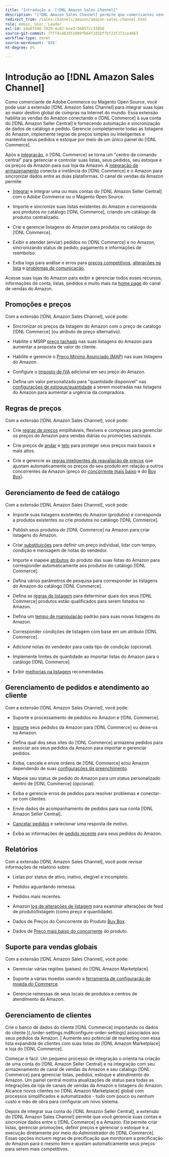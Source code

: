 ```yaml
---
title: "Introdução a  [!DNL Amazon Sales Channel]"
description: "[!DNL Amazon Sales Channel] permite que comerciantes vendam produtos facilmente no [!DNL Amazon Marketplace]."
redirect_from: /sales-channels/amazon/amazon-sales-channel.html
role: Admin, User, Leader
exl-id: a4a6f446-7029-4c92-bce3-5b857cc33056
source-git-commit: 7fff4c463551089fb64f2d5bf7bf23f272ce4663
workflow-type: tm+mt
source-wordcount: '835'
ht-degree: 0%

---
```


# Introdução ao [!DNL Amazon Sales Channel]

Como comerciante de Adobe Commerce ou Magento Open Source, você pode usar a extensão [!DNL Amazon Sales Channel] para integrar suas lojas ao maior destino global de compras na Internet do mundo. Essa extensão habilita as vendas do Amazon conectando o [!DNL Commerce] à sua conta do [!DNL Amazon Seller Central] e fornecendo automação e sincronização de dados de catálogo e pedido. Gerencie completamente todas as listagens do Amazon, implemente regras de preços simples ou inteligentes e mantenha seus pedidos e estoque por meio de um único painel do [!DNL Commerce].

Após a [integração](./amazon-onboarding-home.md), o [!DNL Commerce] se torna um &quot;centro de comando central&quot; para gerenciar e controlar suas listas, seus pedidos, seu estoque e os preços da Amazon para sua loja da Amazon. A [integração de armazenamento](./store-integration.md) conecta a instância do [!DNL Commerce] e o Amazon para sincronizar dados entre as duas plataformas. O canal de vendas da Amazon permite:

- [Integrar](./amazon-onboarding-home.md) e integrar uma ou mais contas do [!DNL Amazon Seller Central] com o Adobe Commerce ou o Magento Open Source.

- Importe e sincronize suas listas existentes do Amazon e corresponda aos produtos no catálogo [!DNL Commerce], criando um catálogo de produtos centralizado.

- Crie e gerencie listagens do Amazon para produtos no catálogo do [!DNL Commerce].

- Exibir e atender (enviar) pedidos no [!DNL Commerce] e no Amazon, sincronizando status de pedido, pagamento e informações de reembolso.

- Exiba logs para análise e erros para [preços competitivos](./competitive-price-analysis.md), [alterações na lista](./listing-changes-log.md) e [problemas de comunicação](./communication-errors-log.md).

Acesse suas lojas do Amazon para exibir e gerenciar todos esses recursos, informações de conta, listas, pedidos e muito mais na [home page](./amazon-sales-channel-home.md) do canal de vendas do Amazon.

## Promoções e preços

Com a extensão [!DNL Amazon Sales Channel], você pode:

- Sincronizar os preços da listagem do Amazon com o preço de catálogo [!DNL Commerce] (ou atributo de preço alternativo).

- Habilite o MSRP [preço tachado](./listing-price.md#configure-listing-price-settings) nas suas listagens do Amazon para aumentar a proposta de valor do cliente.

- Habilite e gerencie o [Preço Mínimo Anunciado (MAP)](./listing-price.md#configure-listing-price-settings) nas suas listagens do Amazon.

- Configure o [Imposto de IVA](./listing-price.md#configure-listing-price-settings) adicional em seu preço do Amazon.

- Defina um valor personalizado para &quot;quantidade disponível&quot; nas [configurações de estoque/quantidade](./stock-quantity.md#configure-stock--quantity-settings) a serem mostradas nas listagens do Amazon para aumentar a urgência da compradora.

## Regras de preços

Com a extensão [!DNL Amazon Sales Channel], você pode:

- Crie [regras de preços](./pricing-products.md) empilháveis, flexíveis e complexas para gerenciar os preços do Amazon para vendas diárias ou promoções sazonais.

- Crie preços de [andar](./floor-price.md) e [teto](./optional-ceiling-price.md) para proteger seus preços mais baixos e mais altos.

- Crie e gerencie as [regras inteligentes de reavaliação de preços](./intelligent-repricing-rules.md) que ajustam automaticamente os preços do seu produto em relação a outros concorrentes da Amazon (preço do [concorrente mais baixo](./lowest-competitor-pricing.md) e do [Buy Box](./buy-box-competitor-pricing.md)).

## Gerenciamento de feed de catálogo

Com a extensão [!DNL Amazon Sales Channel], você pode:

- Importe suas listagens existentes do Amazon (produtos) e corresponda a produtos existentes ou crie produtos no catálogo [!DNL Commerce].

- Publish seus produtos do [!DNL Commerce] na Amazon para criar listagens do Amazon.

- Criar [substituições](./creating-editing-overrides.md) para definir um preço individual, lidar com tempo, condição e mensagem de notas do vendedor.

- Importe e mapeie [atributos](./attributes-view.md) do produto das suas listas do Amazon para corresponder automaticamente aos produtos do catálogo [!DNL Commerce].

- Defina vários parâmetros de pesquisa para corresponder às listagens do Amazon do catálogo [!DNL Commerce].

- Defina as [regras de listagem](./listing-rules.md) para determinar quais dos seus [!DNL Commerce] produtos estão qualificados para serem listados no Amazon.

- Defina um [tempo de manipulação](./product-listing-actions.md) padrão para suas novas listagens do Amazon.

- Corresponder condições de listagem com base em um atributo [!DNL Commerce].

- Adicione notas do vendedor para cada tipo de condição (opcional).

- Implemente limites de quantidade ao importar listas do Amazon para o catálogo [!DNL Commerce].

- Exibir [melhorias na listagem](./listing-improvements.md) recomendadas.

## Gerenciamento de pedidos e atendimento ao cliente

Com a extensão [!DNL Amazon Sales Channel], você pode:

- Suporte e processamento de pedidos no Amazon e [!DNL Commerce].

- [Importe](./order-settings.md#configure-order-settings) seus pedidos da Amazon para [!DNL Commerce] ou deixe-os na Amazon.

- Defina qual dos seus sites do [!DNL Commerce] armazena pedidos para associar aos seus pedidos da Amazon para importar e gerenciar pedidos.

- Exiba, cancele e envie ordens de [!DNL Commerce] e/ou Amazon dependendo de suas [configurações de preenchimento](./fulfilled-by.md).

- Mapeie seu status de pedido do Amazon para um status personalizado dentro de [!DNL Commerce] (opcional).

- Exiba e gerencie erros de pedidos para resolver problemas e conectar-se com clientes.

- Envie dados de acompanhamento de pedidos para sua conta [!DNL Amazon Seller Central].

- [Cancelar pedidos](./cancel-unshipped-order.md) e selecionar uma resposta de motivo.

- Exiba as informações de [pedido recente](./amazon-store-dashboard.md) para seus pedidos do Amazon.

## Relatórios

Com a extensão [!DNL Amazon Sales Channel], você pode revisar informações de relatório sobre:

- Listas por status de ativo, inativo, elegível e incompleto.

- Pedidos aguardando remessa.

- Pedidos mais recentes.

- Amazon [log de alterações de listagem](./listing-changes-log.md) para examinar alterações de feed de produto/listagem (como preço e quantidade).

- Dados de Preços do Concorrente do Produto [Buy Box](./buy-box-competitor-pricing.md).

- Dados de [Preço mais baixo do concorrente](./lowest-competitor-pricing.md) do produto.

## Suporte para vendas globais

Com a extensão [!DNL Amazon Sales Channel], você pode:

- Gerenciar várias regiões (países) do [!DNL Amazon Marketplace].

- Suporte a várias moedas usando a [ferramenta de configuração de moeda do Commerce](https://experienceleague.adobe.com/docs/commerce-admin/stores-sales/site-store/currency/currency-configuration.html).

- Gerencie remessas de seus locais de produtos e centros de atendimento da Amazon.

## Gerenciamento de clientes

Crie o banco de dados do cliente [!DNL Commerce] importando os dados do cliente ](./order-settings.md#configure-order-settings) associados aos seus pedidos da Amazon. [ Aumente seu potencial de marketing com essa lista expandida de clientes com suas listas do [!DNL Amazon Marketplace] e loja do [!DNL Commerce].


Começar é fácil. Um pequeno processo de integração o orienta na criação de uma conta do [!DNL Amazon Seller Central] e na integração com seu armazenamento de canal de vendas da Amazon e seu catálogo [!DNL Commerce] para gerenciar listas, pedidos, estoque e atendimento do Amazon. Um painel central mostra atualizações de status para todas as integrações da loja de canais de vendas da Amazon e listagens do Amazon. Alcance novos clientes no [!DNL Amazon Marketplace] global com processos simplificados e automatizados - tudo com pouco ou nenhum custo e mão de obra para configurar um novo sistema.

Depois de integrar sua conta do [!DNL Amazon Seller Central], a extensão do [!DNL Amazon Sales Channel] permite que você gerencie suas contas e sincronize dados entre o [!DNL Commerce] e a Amazon. Ele permite criar listas, gerenciar promoções, definir preços e gerenciar o estoque e a execução diretamente por meio do Administrador do [!DNL Commerce]. Essas opções incluem regras de precificação que monitoram a precificação do Amazon para o mesmo item e ajustam automaticamente seus preços para serem mais competitivos.

